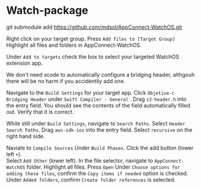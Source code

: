 # Watch-package

git submodule add https://github.com/mdsol/AppConnect-WatchOS.git

Right click on your target group.  Press `Add files to [Target Group]`
Highlight all files and folders in AppConnect-WatchOS.  

Under `Add to targets` check the box to select your targeted WatchOS extension app.  


We don't need xcode to automatically configure a bridging header, althgouh there will be no harm if you accidentily add one.  

Navigate to the `Build Settings` for your target app.  Click `Objetive-c Bridging Header` under `Swift Compiler - General` . 
Drag `s3-header.h` into the entry field.  You should see the contents of the field automatically filled out.  Verify that it is correct. 

While still under `Build Settings`,  navigate to `Search Paths`.  Select `Header Search Paths`.  Drag `aws-sdk-ios` into the entry field.  Select `recursive` on the right hand side. 

Naviate to `Compile Sources` Under `Build Phases`.  Click the add button (lower left `+`).  
Select `Add Other` (lower left). 
In the file selector, navigate to `AppConnect-WatchOS` folder. Highlight all files. Press `Open`
Under `Choose options for adding these files`, confirm the `Copy items if needed` option is checked. 
Under `Added folders`, confirm `Create folder references` is selected. 


